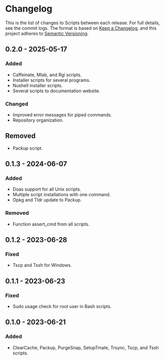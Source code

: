 # Changelog

This is the list of changes to Scripts between each release. For full details,
see the commit logs. The format is based on
[Keep a Changelog](https://keepachangelog.com/en/1.0.0/), and this project
adheres to [Semantic Versioning](https://semver.org/spec/v2.0.0.html).

## 0.2.0 - 2025-05-17

### Added

- Caffeinate, Mlab, and Rgi scripts.
- Installer scripts for several programs.
- Nushell installer scripts.
- Several scripts to documentation website.

### Changed

- Improved error messages for piped commands.
- Repository organization.

## Removed

- Packup script.

## 0.1.3 - 2024-06-07

### Added

- Doas support for all Unix scripts.
- Multiple script installations with one command.
- Opkg and Tldr update to Packup.

### Removed

- Function assert_cmd from all scripts.

## 0.1.2 - 2023-06-28

### Fixed

- Tscp and Tssh for Windows.

## 0.1.1 - 2023-06-23

### Fixed

- Sudo usage check for root user in Bash scripts.

## 0.1.0 - 2023-06-21

### Added

- ClearCache, Packup, PurgeSnap, SetupTmate, Trsync, Tscp, and Tssh scripts.
